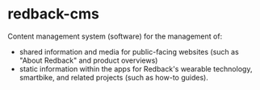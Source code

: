 # redback-cms
Content management system (software) for the management of:
- shared information and media for public-facing websites (such as "About Redback" and product overviews)
- static information within the apps for Redback's wearable technology, smartbike, and related projects (such as how-to guides).
